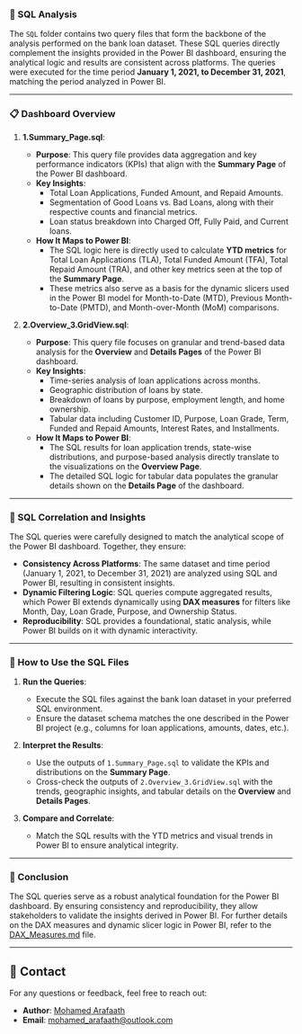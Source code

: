 ### 📂 SQL Analysis

The `SQL` folder contains two query files that form the backbone of the analysis performed on the bank loan dataset. These SQL queries directly complement the insights provided in the Power BI dashboard, ensuring the analytical logic and results are consistent across platforms. The queries were executed for the time period **January 1, 2021, to December 31, 2021**, matching the period analyzed in Power BI.

---

### 📋 Dashboard Overview

1. **1.Summary_Page.sql**:
   - **Purpose**: This query file provides data aggregation and key performance indicators (KPIs) that align with the **Summary Page** of the Power BI dashboard.
   - **Key Insights**:
     - Total Loan Applications, Funded Amount, and Repaid Amounts.
     - Segmentation of Good Loans vs. Bad Loans, along with their respective counts and financial metrics.
     - Loan status breakdown into Charged Off, Fully Paid, and Current loans.
   - **How It Maps to Power BI**:
     - The SQL logic here is directly used to calculate **YTD metrics** for Total Loan Applications (TLA), Total Funded Amount (TFA), Total Repaid Amount (TRA), and other key metrics seen at the top of the **Summary Page**.
     - These metrics also serve as a basis for the dynamic slicers used in the Power BI model for Month-to-Date (MTD), Previous Month-to-Date (PMTD), and Month-over-Month (MoM) comparisons.

2. **2.Overview_3.GridView.sql**:
   - **Purpose**: This query file focuses on granular and trend-based data analysis for the **Overview** and **Details Pages** of the Power BI dashboard.
   - **Key Insights**:
     - Time-series analysis of loan applications across months.
     - Geographic distribution of loans by state.
     - Breakdown of loans by purpose, employment length, and home ownership.
     - Tabular data including Customer ID, Purpose, Loan Grade, Term, Funded and Repaid Amounts, Interest Rates, and Installments.
   - **How It Maps to Power BI**:
     - The SQL results for loan application trends, state-wise distributions, and purpose-based analysis directly translate to the visualizations on the **Overview Page**.
     - The detailed SQL logic for tabular data populates the granular details shown on the **Details Page** of the dashboard.

---

### 📌 SQL Correlation and Insights

The SQL queries were carefully designed to match the analytical scope of the Power BI dashboard. Together, they ensure:
- **Consistency Across Platforms**: The same dataset and time period (January 1, 2021, to December 31, 2021) are analyzed using SQL and Power BI, resulting in consistent insights.
- **Dynamic Filtering Logic**: SQL queries compute aggregated results, which Power BI extends dynamically using **DAX measures** for filters like Month, Day, Loan Grade, Purpose, and Ownership Status.
- **Reproducibility**: SQL provides a foundational, static analysis, while Power BI builds on it with dynamic interactivity.

---

### 📖 How to Use the SQL Files

1. **Run the Queries**:
   - Execute the SQL files against the bank loan dataset in your preferred SQL environment.
   - Ensure the dataset schema matches the one described in the Power BI project (e.g., columns for loan applications, amounts, dates, etc.).

2. **Interpret the Results**:
   - Use the outputs of `1.Summary_Page.sql` to validate the KPIs and distributions on the **Summary Page**.
   - Cross-check the outputs of `2.Overview_3.GridView.sql` with the trends, geographic insights, and tabular details on the **Overview** and **Details Pages**.

3. **Compare and Correlate**:
   - Match the SQL results with the YTD metrics and visual trends in Power BI to ensure analytical integrity.

---

### 🌟 Conclusion

The SQL queries serve as a robust analytical foundation for the Power BI dashboard. By ensuring consistency and reproducibility, they allow stakeholders to validate the insights derived in Power BI. For further details on the DAX measures and dynamic slicer logic in Power BI, refer to the [DAX_Measures.md](../BI/DAX_Measures.md) file.

---

## 📧 Contact

For any questions or feedback, feel free to reach out:

- **Author**: [Mohamed Arafaath](https://www.linkedin.com/in/mohamed-arafaath/)
- **Email**: mohamed_arafaath@outlook.com
